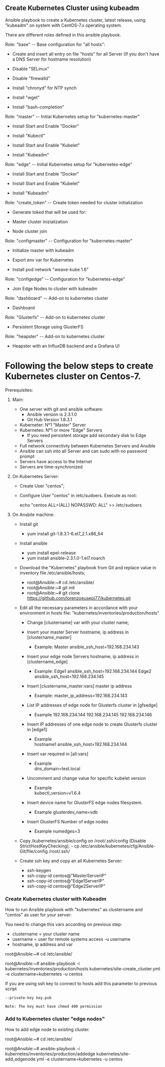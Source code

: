 ## Create Kubernetes Cluster using kubeadm ##

Ansible playbook to create a Kubernetes cluster, latest release, using "kubeadm" on system with CentOS-7.x operating system.


There are different roles defined in this ansible playbook.


Role: "base" -- Base configuration for "all hosts":
  
  - Create and insert all entry on file "hosts" for all Server (If you don't have a DNS Server for hostname resolution) 
  
  - Disable "SELinux"
  
  - Disable "firewalld"
  
  - Install "chronyd" for NTP synch
  
  - Install "wget"
  
  - Install "bash-completion"


Role: "master" -- Initial Kubernetes setup for "kubernetes-master" 
    
  - Install Start and Enable "Docker"
  
  - Install "Kubectl"
  
  - Install Start and Enable "Kubelet"
  
  - Install "Kubeadm"
  

Role: "edge" -- Initial Kubernetes setup for "kubernetes-edge"
  
  - Install Start and Enable "Docker"
  
  - Install Start and Enable "Kubelet"
  
  - Install "Kubeadm" 
  
  
Role: "create_token" -- Create token needed for cluster initialization
  
  - Generate toked that will be used for:
  
  - Master cluster inizialization
  
  - Node cluster join
    

Role: "configmaster" -- Configuration for "kubernetes-master"
  
  - Initialize master with kubeadm 
  
  - Export env var for Kubernetes
  
  - Install pod network "weave-kube 1.6"


Role: "configedge" -- Configuration for "kubernetes-edge"
  
  - Join Edge Nodes to cluster with kubeadm


Role: "dashboard" -- Add-on to kubernetes cluster
  
  - Dashboard
  

Role: "Glusterfs" -- Add-on to kubernetes cluster
  
  - Persistent Storage using GlusterFS
  

Role: "heapster" -- Add-on to kubernetes cluster
  
  - Heapster with an InfluxDB backend and a Grafana UI


# Following the below steps to create Kubernetes cluster on Centos-7.

Prerequisites: 

1) Main:
    - One server with git and ansible software:
        - Ansible version is 2.3.1.0
        - Git Hub Version 1.8.3.1
    - Kuberneter: N°1 "Master" Server
    - Kubernetes: N°1 or more "Edge" Servers
        - If you need persistent storage add secondary disk to Edge Servers
    - Full network connectivty between Kubernetes Servers and Ansible
    - Ansible can ssh into all Server and can sudo with no password prompt
    - Servers have access to the Internet
    - Servers are time-synchronized
     
2) On Kubernetes Server:
    - Create User "centos";
    - Configure User "centos" in /etc/sudoers. Execute as root:
      
        echo "centos  ALL=(ALL)       NOPASSWD: ALL" >> /etc/sudoers

3) On Ansbile machine:
    - Install git
        - yum install git-1.8.3.1-6.el7_2.1.x86_64
    - Install ansible
        - yum install epel-release
        - yum install ansible-2.3.1.0-1.el7.noarch

    - Download the "Kubernetes" playbook from Git and replace value in inventory file /etc/ansible/hosts;
        - root@Ansible:~# cd /etc/ansible/
        - root@Ansible:~# git init
        - root@Ansible:~# git clone https://github.com/lorenzoeusepi77/kubernetes.git

    - Edit all the necessary parameters in accordance with your environment in hosts file:
    "kubernetes/inventories/production/hosts"

        - Change [clustername] var with your cluster name;
    
        - Insert your master Server hostname, ip address in [clustername_master]
            - Example:
              Master ansible_ssh_host=192.168.234.143
    
        - Insert your edge node Servers hostname, ip address in [clustername_edge]
            - Example:
              Edge1 ansible_ssh_host=192.168.234.144
              Edge2 ansible_ssh_host=192.168.234.145
    
        - Insert [clustername_master:vars] master ip address
            - Example:
              master_ip_address=192.168.234.143

        - List IP addresses of edge node for Glusterfs cluster in [gfsedge]
            - Example
            192.168.234.144
            192.168.234.145
            192.168.234.146
        
        - Insert IP addresses of one edge node to create Glusterfs cluster in [edge1]
            - Example      
            hostname1 ansible_ssh_host=192.168.234.144
     
        - Insert var required in [all:vars]
            - Example  
            dns_domain=test.local
              
        - Uncomment and change value for specific kubelet version 
            - Example  
            kubectl_version=v1.6.4

        - Insert device name for GlusterFS edge nodes filesystem. 
            - Example
            glusterdev_name=vdb

        - Insert GlusterFS Number of edge nodes
            - Example
            numedges=3
        

    - Copy /kubernetes/ansible/config on /root/.ssh/config (Disable StrictHostKeyChecking); 
          - cp /etc/ansible/kubernetes/cfg/Ansible-Git/file/config /root/.ssh/

    - Create ssh key and copy an all Kubernetes Server:
      - ssh-keygen
      - ssh-copy-id centos@"MasterServerIP"
      - ssh-copy-id centos@"Edge1ServerIP"
      - ssh-copy-id centos@"Edge2ServerIP"

  
### Create Kubernetes cluster	with Kubeadm ###  
How to run Ansible playbook with "kubernetes" as clustername and "centos" as user for your server: 

 You need to change this vars according on previous step:
  - clustername = your cluster name
  - username = user for remote systems access -u username 
  - hostname, ip address and var 

root@Ansible:~# cd /etc/ansible/

root@Ansible:~# ansible-playbook -i kubernetes/inventories/production/hosts kubernetes/site-create_cluster.yml -e clustername=kubernetes -u centos

If you are using ssh key to connect to hosts add this parameter to previous script 

    --private-key key.pub 

    Note: The key must have chmod 400 permission   


### Add to Kubernetes cluster "edge nodes" ###
How to add edge node to existing cluster.

root@Ansible:~# cd /etc/ansible/

root@Ansible:~# ansible-playbook -i kubernetes/inventories/production/addedge kubernetes/site-add_edgenode.yml -e clustername=kubernetes -u centos
 

